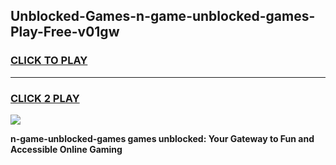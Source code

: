 
## Unblocked-Games-n-game-unblocked-games-Play-Free-v01gw
<h3>
<a href="https://premium76.site?title=n-game-unblocked-games&ref=15A">CLICK TO PLAY</a></h3>
<hr>

<h3>
<a href="https://premium76.site?title=n-game-unblocked-games&ref=15A">CLICK 2 PLAY</a>
  
</h3>

<a href="https://premium76.site?title=n-game-unblocked-games&ref=15A"><img src="https://clearcache.store/games.png"></a>


**n-game-unblocked-games games unblocked: Your Gateway to Fun and Accessible Online Gaming**
